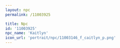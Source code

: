 ```yaml
---
layout: npc
permalink: /11003925

title: Npc
id: '11003925'
npc_name: 'Kaitlyn'
icon_url: 'portrait/npc/11003146_f_caitlyn_p.png'
---
```

